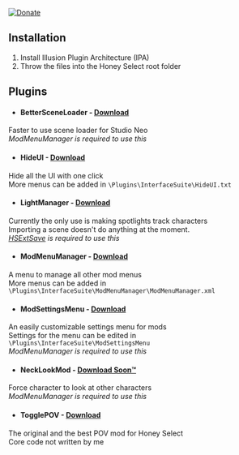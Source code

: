 
[![Donate](https://www.paypalobjects.com/en_US/i/btn/btn_donate_LG.gif)](https://www.paypal.com/cgi-bin/webscr?cmd=_donations&business=keelhauledhs%40gmail%2ecom&lc=FI&item_name=Keelhauled&item_number=LockOnPlugin&currency_code=EUR&bn=PP%2dDonationsBF%3abtn_donate_LG%2egif%3aNonHosted)

## Installation
1. Install Illusion Plugin Architecture (IPA)
2. Throw the files into the Honey Select root folder

## Plugins

- #### BetterSceneLoader - [Download](DOWNLOADS/BetterSceneLoader.zip)
Faster to use scene loader for Studio Neo  
*ModMenuManager is required to use this*

- #### HideUI - [Download](DOWNLOADS/HideUI.zip)
Hide all the UI with one click  
More menus can be added in `\Plugins\InterfaceSuite\HideUI.txt`

- #### LightManager - [Download](DOWNLOADS/LightManager.zip)
Currently the only use is making spotlights track characters  
Importing a scene doesn't do anything at the moment.  
*[HSExtSave](http://www.hongfire.com/forum/forum/hentai-lair/hf-modding-translation/honey-select-mods/5747804) is required to use this*

- #### ModMenuManager - [Download](DOWNLOADS/ModMenuManager.zip)
A menu to manage all other mod menus  
More menus can be added in `\Plugins\InterfaceSuite\ModMenuManager\ModMenuManager.xml`

- #### ModSettingsMenu - [Download](DOWNLOADS/ModSettingsMenu.zip)
An easily customizable settings menu for mods  
Settings for the menu can be edited in `\Plugins\InterfaceSuite\ModSettingsMenu`  
*ModMenuManager is required to use this*

- #### NeckLookMod - [Download Soon™](DOWNLOADS/NeckLookMod.zip)
Force character to look at other characters  
*ModMenuManager is required to use this*

- #### TogglePOV - [Download](DOWNLOADS/TogglePOV.zip)
The original and the best POV mod for Honey Select  
Core code not written by me
